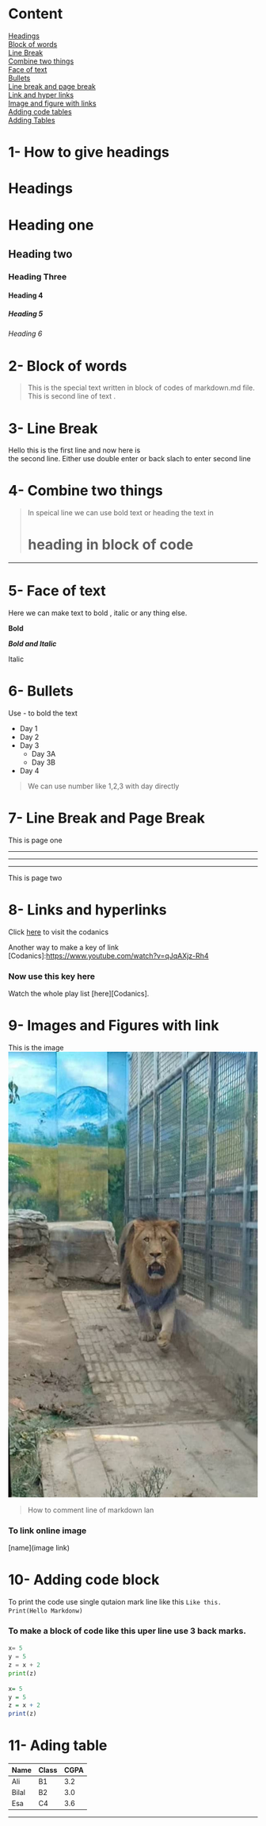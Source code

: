 
# Content
[Headings](#1--how-to-give-headings)\
[Block of words](#2--block-of-words)\
[Line Break](#3--line-break)\
[Combine two things](#4--combile-two-things)\
[Face of text](#5--face-of-text)\
[Bullets](#6--bullets)\
[Line break and page break](#7--line-break-and-page-break)\
[Link and hyper links](#8---links-and-hyperlinks)\
[Image and figure with links](#9--images-and-figures-with-link)\
[Adding code tables](#10--adding-code-block)\
[Adding Tables](#11--ading-table)
# 1- How to give headings
# Headings
# Heading one
## Heading two
### Heading Three
#### Heading 4
##### Heading 5
###### Heading 6

# 2- Block of words

>This is the special text written in block of codes of markdown.md file. 
>This is second line of text .

# 3- Line Break

Hello this is the first line and now here is\
the second line. Either use double enter or back slach to enter second line

# 4- Combine two things

>In speical line we can use bold text or heading the text in
> # heading in block of code
***

# 5- Face of text

Here we can make text to bold , italic or any thing else. 

**Bold** 

***Bold and Italic*** 

Italic

# 6- Bullets

Use - to bold the text
- Day 1
- Day 2 
- Day 3
    - Day 3A
    - Day 3B
- Day 4 
>We can use number like 1,2,3 with day directly

# 7- Line Break and Page Break

This is page one
______
----
***
This is page two

# 8-  Links and hyperlinks

Click [here](https://www.youtube.com/watch?v=qJqAXjz-Rh4) to visit the codanics 

Another way to make a key of link\
[Codanics]:<https://www.youtube.com/watch?v=qJqAXjz-Rh4>
### Now use this key here 
Watch the whole play list [here][Codanics]. 

# 9- Images and Figures with link

This is the image \
![image](IMG-20191003-WA0030.jpg)

>How to comment line of markdown lan

### To link online image
[name](image link)

# 10- Adding code block

To print the code use single qutaion mark line like this `Like this. Print(Hello Markdonw)`


### To make a block of code like this uper line use 3 back marks.
```python 
x= 5
y = 5
z = x + 2
print(z)
```
```r
x= 5
y = 5
z = x + 2
print(z)
```

# 11- Ading table

Name | Class | CGPA
---------|----------|---------
 Ali | B1 | 3.2
 Bilal | B2 | 3.0
 Esa | C4 | 3.6
-------